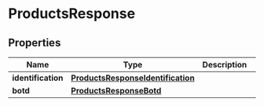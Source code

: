 # ProductsResponse

## Properties
Name | Type | Description | Notes
------------ | ------------- | ------------- | -------------
**identification** | [**ProductsResponseIdentification**](ProductsResponseIdentification.md) |  |  [optional]
**botd** | [**ProductsResponseBotd**](ProductsResponseBotd.md) |  |  [optional]
